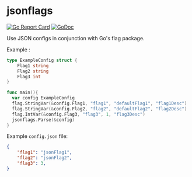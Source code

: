 # jsonflags

[![Go Report Card](https://goreportcard.com/badge/github.com/zamicol/jsonflags)](https://goreportcard.com/report/github.com/zamicol/jsonflags)
[![GoDoc](https://godoc.org/github.com/zamicol/jsonflags?status.svg)](https://godoc.org/github.com/zamicol/jsonflags)


Use JSON configs in conjunction with Go's flag package.


Example :
```go
type ExampleConfig struct {
	Flag1 string
	Flag2 string
	Flag3 int
}

func main(){
  var config ExampleConfig
  flag.StringVar(&config.Flag1, "flag1", "defaultFlag1", "flag1Desc")
  flag.StringVar(&config.Flag2, "flag2", "defaultFlag2", "flag2Desc")
  flag.IntVar(&config.Flag3, "flag3", 1, "flag3Desc")
  jsonflags.Parse(&config)
}
```

Example `config.json` file:
```json
{
    "flag1": "jsonFlag1",
    "flag2": "jsonFlag2",
    "flag3": 3,
}
```

